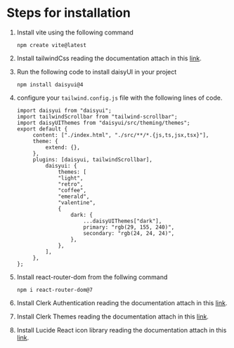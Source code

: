 # Steps for installation

1. Install vite using the following command

   `npm create vite@latest`

2. Install tailwindCss reading the documentation attach in this
   [link](https://v3.tailwindcss.com/docs/guides/vite).

3. Run the following code to install daisyUI in your project

   `npm install daisyui@4`

4. configure your `tailwind.config.js` file with the following lines of code.

   ```/** @type {import('tailwindcss').Config} */
   import daisyui from "daisyui";
   import tailwindScrollbar from "tailwind-scrollbar";
   import daisyUIThemes from "daisyui/src/theming/themes";
   export default {
        content: ["./index.html", "./src/**/*.{js,ts,jsx,tsx}"],
        theme: {
            extend: {},
        },
        plugins: [daisyui, tailwindScrollbar],
            daisyui: {
                themes: [
                "light",
                "retro",
                "coffee",
                "emerald",
                "valentine",
                {
                    dark: {
                        ...daisyUIThemes["dark"],
                        primary: "rgb(29, 155, 240)",
                        secondary: "rgb(24, 24, 24)",
                    },
                },
            ],
        },
   };
   ```

5. Install react-router-dom from the follwing command

   `npm i react-router-dom@7`

6. Install Clerk Authentication reading the documentation attach in this
   [link](https://clerk.com/docs/quickstarts/react).

7. Install Clerk Themes reading the documentation attach in this
   [link](https://clerk.com/docs/customization/themes).

8. Install Lucide React icon library reading the documentation attach in this
   [link](https://lucide.dev/guide/packages/lucide-react).
